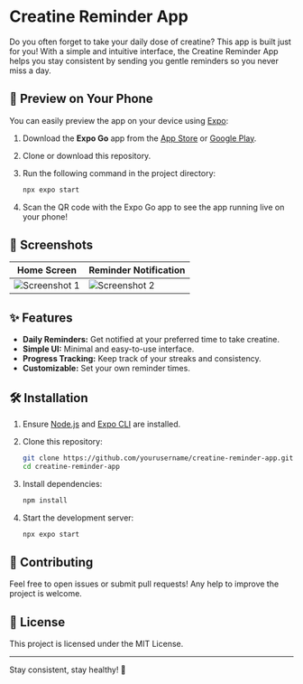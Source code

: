 # Creatine Reminder App

Do you often forget to take your daily dose of creatine? This app is built just for you! With a simple and intuitive interface, the Creatine Reminder App helps you stay consistent by sending you gentle reminders so you never miss a day.

## 🚀 Preview on Your Phone

You can easily preview the app on your device using [Expo](https://expo.dev/):

1. Download the **Expo Go** app from the [App Store](https://apps.apple.com/app/expo-go/id982107779) or [Google Play](https://play.google.com/store/apps/details?id=host.exp.exponent).
2. Clone or download this repository.
3. Run the following command in the project directory:

   ```bash
   npx expo start
   ```

4. Scan the QR code with the Expo Go app to see the app running live on your phone!

## 📱 Screenshots

<!--
Replace `screenshot1.png`, `screenshot2.png`, etc., with your actual screenshot file names.
Add your images to the root of the repository or an `/assets` folder.
-->

| Home Screen                | Reminder Notification         |
|----------------------------|------------------------------|
| ![Screenshot 1](screenshot1.png) | ![Screenshot 2](screenshot2.png) |

## ✨ Features

- **Daily Reminders:** Get notified at your preferred time to take creatine.
- **Simple UI:** Minimal and easy-to-use interface.
- **Progress Tracking:** Keep track of your streaks and consistency.
- **Customizable:** Set your own reminder times.

## 🛠️ Installation

1. Ensure [Node.js](https://nodejs.org/) and [Expo CLI](https://docs.expo.dev/get-started/installation/) are installed.
2. Clone this repository:

   ```bash
   git clone https://github.com/yourusername/creatine-reminder-app.git
   cd creatine-reminder-app
   ```

3. Install dependencies:

   ```bash
   npm install
   ```

4. Start the development server:

   ```bash
   npx expo start
   ```

## 🤝 Contributing

Feel free to open issues or submit pull requests! Any help to improve the project is welcome.

## 📄 License

This project is licensed under the MIT License.

---

Stay consistent, stay healthy! 💪
